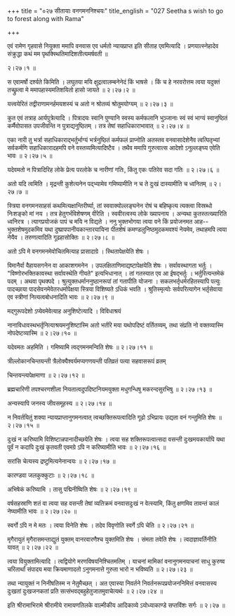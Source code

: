 +++
title = "०२७ सीतायाः वनगमननिश्चयः"
title_english = "027 Seetha s wish to go to forest along with Rama"

+++


एवं रामेण गृहवासे नियुक्ता ममापि वनवास एव धर्मतो न्यायप्राप्त इति सीताह
एवमित्यादि । प्रणयात्स्नेहादेव संक्रुद्धा कथं मम
पृथक्स्थितिमादिशतीत्यमर्षवती  ॥   

२।२७।१  ॥   

स एवामर्षो दर्श्यते किमिति । लघुतया मयि क्षुद्रत्वालम्बनेनेदं किं भाषसे
। किं च हे नरवरोत्तम त्वया यदुक्तं तच्छ्रुत्वा मे ममापहास्यमतिशयितो हासो
जायते  ॥  २।२७।२  ॥   

  

यत्त्वयेरितं तद्वीराणामनर्हमयशस्यं च अतो न श्रोतव्यं श्रोतुमयोग्यम्  ॥ 
२।२७।३ ॥   

  

कुत एवं तत्राह आर्यपुत्रेत्यादि । पित्रादयः स्वानि पुण्यानि स्वस्य
कर्मफलानि भुञ्जानाः स्वं स्वं भाग्यं स्वानुष्ठितं कर्मैवोपासत उपजीवन्ति
न पुत्राद्यनुष्ठितम् । तत्र तेषां सहाधिकाराभावात्  ॥  २।२७।४  ॥   

  

एका नारी तु भर्त्रा सहाधिकाराद्भर्तुर्भाग्यं भर्त्रनुष्ठितं कर्मफलं
प्राप्नोति अतस्तव वनवासादेशेनैव त्वत्पितृभ्यां सर्वकर्मणि सहाधिकारादहमपि
वने वस्तव्यमित्यादिष्टैव । तथैव ममापि गुरुत्वात्स आदेशो ऽनुल्लङ्घ्य
एवेति भावः  ॥  २।२७।५  ॥   

  

यदेवमतो न पित्रादिरिह लोके प्रेत्य परलोके च नारीणां गतिः, किंतु एकः
पतिरेव सदा गतिः  ॥  २।२७।६  ॥   

  

अतो यदि त्वमिति । मृद्रन्ती कुशेत्यनेन पद्भ्यामेव गमिष्यामीति न च ते
दुःखं दास्यामीति च ध्वनितम्  ॥  २।२७।७  ॥   

  

स्त्रिया वनगमनसाहसं कथमित्यक्षान्तिरीर्ष्या, तां स्ववाक्योल्लङ्घनेन रोषं
च बहिष्कृत्य त्यक्त्वा विस्रब्धो निःशङ्को मां नय । तत्र हेतुगर्भविशेषणम्
वीरेति । स्ववीरत्वस्य लोके ख्यापनाय । अन्यथा कुतस्तत्ख्यारिति ध्वनिरत्र
। त्यागप्रयोजकं पापं च मयि न विद्यते । ननु भुक्तभोगया त्वया वने किं
प्रयोजनमत आह-- भुक्तशेषमुदकमिव यथा दुष्प्रापपानीयकान्तारयायिना पीतशेषं
कमण्डलुनिष्ठमुदकमवश्यं नेयमेव, तथाहमपि त्वया नेयैव । तरुणत्वादिति
गूढहासोक्तिः  ॥  २।२७।८  ॥   

  

अतो ऽपि मे वनगमनमेवोचितमित्याह प्रासादाग्रे । स्थितापेक्षयेति शेषः ।  

विमानैर्वा वैहायसगनेन वा आकाशगमनेन । उपलक्षिताणिमाद्यष्टापेक्षयेति शेषः
। सर्वावस्थागता भर्तुः । "विष्णोरभक्तिकावस्था सर्वावस्थेति गीयते"
इत्यभिधानात् । तां गतस्यात एव आ ईषद्भर्तुः । भर्तुरित्यन्तमेकं पदम् ।
अथवा पृथक्पदे । श्रुत्युक्तधर्माननुष्ठानरूपां तां गतापीति योजना ।
सकलभर्तृधर्मरहितस्यापि पत्युः पादच्छाया पादसेवनमेवेतरधर्मापेक्षया
स्त्रिया विशिष्यते ऽधिकं भवति । श्रुतिस्मृत्योः सर्वपरित्यागेन
भर्तृसेवाया एव स्त्रीणां नित्यत्वबोधनादिति भावः  ॥  २।२७।९  ॥   

  

मद्गुरूपदेशो ऽप्येवमेवेत्याह अनुशिष्टेत्यादि । विविधाश्रयं  

नानाविधावस्थभर्तृनित्याश्रयमनुशिष्टास्मि अतो भर्तरि मया यथोपदिष्टं
वर्तितव्यम्, तथा संप्रति नो वक्तव्यास्मि नोपदेष्टव्यास्मि  ॥  २।२७।१०
 ॥   

  

यदेवमतः अहमिति । गमिष्यामि त्वद्गमनमन्विति शेषः  ॥  २।२७।११  ॥   

  

त्रील्लोकानचिन्तयन्ती त्रैलोक्यैश्वर्यमप्यगणयन्ती पतिव्रतं पत्या
सहवासरूपं व्रतम्  

चिन्तयन्त्यपेक्षमाणा  ॥  २।२७।१२  ॥   

  

ब्रह्मचारिणी तपश्चरणशीला नियतात्वदुपदिष्टनियमयुक्ता मधुगन्धिषु
मकरन्दसुरभिषु  ॥  २।२७।१३  ॥   

  

अन्यस्यापि जनस्य जीवसमूहस्य  ॥  २।२७।१४  ॥   

  

न निवर्तयितुं शक्या न्यायप्राप्तानुगमनत्वात् त्वच्छक्तिरूपत्वादिति गूढो
ऽभिप्रायः उद्यता वनं गन्तुमिति शेषः  ॥  २।२७।१५  ॥   

  

दुःखं न करिष्यामि विशिष्टान्नपानादीच्छयेति शेषः । त्वया सह
शक्तिरूपत्वात्सदा वसन्ती दुःखमयकार्यापि यथा पूर्वं न कदापि दुःखं कृतवती
एवमग्रे ऽपि न करिष्यामीति भावः  ॥  २।२७।१६  ॥   

  

सरांसि चेत्यस्य द्रष्टुमित्यनेनान्वयः  ॥  २।२७।१७  ॥   

  

कारण्डवा जलकुक्कुटाः  ॥  २।२७।१८  ॥   

  

अभिषेकं करिष्यामि । तासु पद्मिनीष्विति शेषः  ॥  २।२७।१९  ॥   

  

वर्षसहस्राणि शतं वा त्वया सह वसन्ती तेषां व्यतिक्रमं वनवासदुःखं न
वेत्स्यामि, किंतु क्षणमिव तावन्तं कालं नेष्यामीति भावः  ॥  २।२७।२०  ॥   

  

स्वर्गो ऽपि न मे मतः । त्वया विनेति शेषः । तदेव विवृणोति स्वर्गे ऽपि
चेति  ॥  २।२७।२१  ॥   

  

मृगैरायुतं मृगैरासमन्ताद्युतं युक्तम् वानरवारणैश्च युक्तमिति शेषः ।
संमता तवेति शेषः । त्वदाज्ञावर्तिनीति यावत्  ॥  २।२७।२२  ॥   

  

त्वया वियुक्तामित्यादि । त्वद्वियोगे मरणविषयनिश्चितमतिम् । याचनां
मामिकां वनानुगमनयाचनां साधु कुरुष्व चरितार्थां संपादय मया क्रियमाणादतो
ऽनुगमनात्ते गुरुता भारो न भविष्यति  ॥  २।२७।२३  ॥   

  

तथा न्यायुक्तं न निनीषतिस्म न नेतुमैच्छत् । अत एवास्या निवर्तने
निवर्तनरूपप्रयोजननिमित्तं वनवासस्य दुःखतां दुःखजनकतां प्रति
सत्संभवद्बहुहेतुजातमुवाचेत्यर्थः  ॥  २।२७।२४  ॥   

  

इति श्रीरामाभिरामे श्रीरामीये रामायणतिलके वाल्मीकीय आदिकाव्ये
ऽयोध्याकाण्डे सप्तविंशः सर्गः  ॥  २।२७  ॥   

  

  


